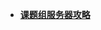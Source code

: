 - [**课题组服务器攻略**](Resources/ServerTuto/)

<!-- 如果新增文章需要在
1. 该文件中新增条目
2. Resources目录新增文件夹
3. Links.md新增链接 -->